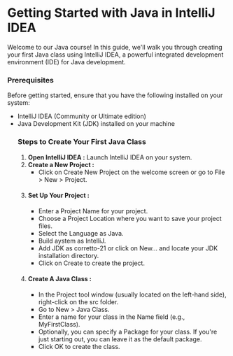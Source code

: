 # Getting Started with Java in IntelliJ IDEA
Welcome to our Java course! In this guide, we'll walk you through creating your first Java class using IntelliJ IDEA, a powerful integrated development environment (IDE) for Java development.
### Prerequisites
Before getting started, ensure that you have the following installed on your system:
- IntelliJ IDEA (Community or Ultimate edition)
- Java Development Kit (JDK) installed on your machine
  ### Steps to Create Your First Java Class
  1. **Open IntelliJ IDEA :** Launch IntelliJ IDEA on your system.
  2. **Create a New Project :**
     - Click on Create New Project on the welcome screen or go to File > New > Project.
  3. #### Set Up Your Project :
     - Enter a Project Name for your project.
     - Choose a Project Location where you want to save your project files.
     - Select the Language as Java.
     - Build aystem as IntelliJ.
     - Add JDK as corretto-21 or click on New... and locate your JDK installation directory.
     - Click on Create to create the project.
  4. #### Create A Java Class :
     - In the Project tool window (usually located on the left-hand side), right-click on the src folder.
     - Go to New > Java Class.
     - Enter a name for your class in the Name field (e.g., MyFirstClass).
     - Optionally, you can specify a Package for your class. If you're just starting out, you can leave it as the default package.
     - Click OK to create the class.

  
  

